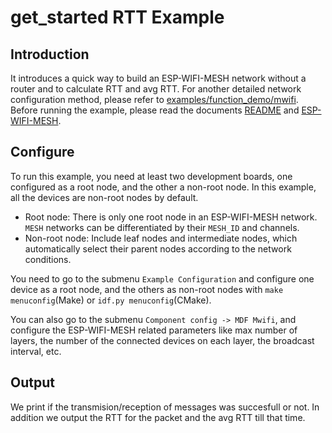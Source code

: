 # get_started RTT Example

## Introduction

It introduces a quick way to build an ESP-WIFI-MESH network without a router and to calculate RTT and avg RTT. For another detailed network configuration method, please refer to [examples/function_demo/mwifi](../function_demo/mwifi/README.md). Before running the example, please read the documents [README](../../README_en.md) and [ESP-WIFI-MESH](https://docs.espressif.com/projects/esp-idf/en/stable/api-guides/mesh.html).

## Configure

To run this example, you need at least two development boards, one configured as a root node, and the other a non-root node. In this example, all the devices are non-root nodes by default.

- Root node: There is only one root node in an ESP-WIFI-MESH network. `MESH` networks can be differentiated by their `MESH_ID` and channels.
- Non-root node: Include leaf nodes and intermediate nodes, which automatically select their parent nodes according to the network conditions.

You need to go to the submenu `Example Configuration` and configure one device as a root node, and the others as non-root nodes with `make menuconfig`(Make) or `idf.py menuconfig`(CMake).

You can also go to the submenu `Component config -> MDF Mwifi`, and configure the ESP-WIFI-MESH related parameters like max number of layers, the number of the connected devices on each layer, the broadcast interval, etc.


## Output
We print if the transmision/reception of messages was succesfull or not. In addition we output the RTT for the packet and the avg RTT till that time.

